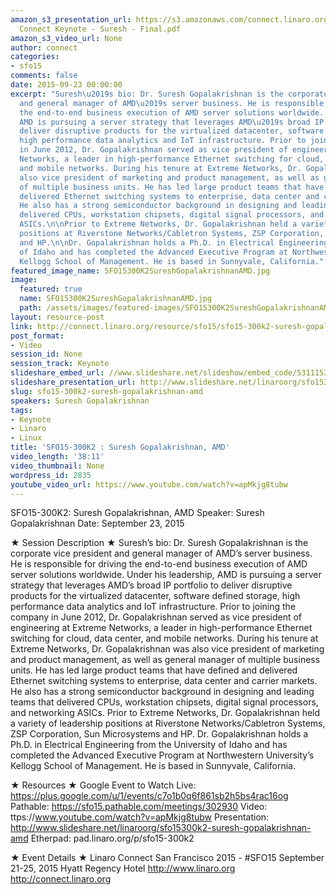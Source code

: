 ```yaml
---
amazon_s3_presentation_url: https://s3.amazonaws.com/connect.linaro.org/sfo15/Presentations/09-23-Wednesday/Linaro
  Connect Keynote - Suresh - Final.pdf
amazon_s3_video_url: None
author: connect
categories:
- sfo15
comments: false
date: 2015-09-23 00:00:00
excerpt: "Suresh\u2019s bio: Dr. Suresh Gopalakrishnan is the corporate vice president
  and general manager of AMD\u2019s server business. He is responsible for driving
  the end-to-end business execution of AMD server solutions worldwide. Under his leadership,
  AMD is pursuing a server strategy that leverages AMD\u2019s broad IP portfolio to
  deliver disruptive products for the virtualized datacenter, software defined storage,
  high performance data analytics and IoT infrastructure. Prior to joining the company
  in June 2012, Dr. Gopalakrishnan served as vice president of engineering at Extreme
  Networks, a leader in high-performance Ethernet switching for cloud, data center,
  and mobile networks. During his tenure at Extreme Networks, Dr. Gopalakrishnan was
  also vice president of marketing and product management, as well as general manager
  of multiple business units. He has led large product teams that have defined and
  delivered Ethernet switching systems to enterprise, data center and carrier markets.
  He also has a strong semiconductor background in designing and leading teams that
  delivered CPUs, workstation chipsets, digital signal processors, and networking
  ASICs.\n\nPrior to Extreme Networks, Dr. Gopalakrishnan held a variety of leadership
  positions at Riverstone Networks/Cabletron Systems, ZSP Corporation, Sun Microsystems
  and HP.\n\nDr. Gopalakrishnan holds a Ph.D. in Electrical Engineering from the University
  of Idaho and has completed the Advanced Executive Program at Northwestern University\u2019s
  Kellogg School of Management. He is based in Sunnyvale, California."
featured_image_name: SFO15300K2SureshGopalakrishnanAMD.jpg
image:
  featured: true
  name: SFO15300K2SureshGopalakrishnanAMD.jpg
  path: /assets/images/featured-images/SFO15300K2SureshGopalakrishnanAMD.jpg
layout: resource-post
link: http://connect.linaro.org/resource/sfo15/sfo15-300k2-suresh-gopalakrishnan-amd/
post_format:
- Video
session_id: None
session_track: Keynote
slideshare_embed_url: //www.slideshare.net/slideshow/embed_code/53111532
slideshare_presentation_url: http://www.slideshare.net/linaroorg/sfo15300k2-suresh-gopalakrishnan-amd
slug: sfo15-300k2-suresh-gopalakrishnan-amd
speakers: Suresh Gopalakrishnan
tags:
- Keynote
- Linaro
- Linux
title: 'SFO15-300K2 : Suresh Gopalakrishnan, AMD'
video_length: '38:11'
video_thumbnail: None
wordpress_id: 2835
youtube_video_url: https://www.youtube.com/watch?v=apMkjg8tubw
---
```


SFO15-300K2: Suresh Gopalakrishnan, AMD
Speaker: Suresh Gopalakrishnan
Date: September 23, 2015

★ Session Description ★
Suresh’s bio: Dr. Suresh Gopalakrishnan is the corporate vice president and general manager of AMD’s server business. He is responsible for driving the end-to-end business execution of AMD server solutions worldwide. Under his leadership, AMD is pursuing a server strategy that leverages AMD’s broad IP portfolio to deliver disruptive products for the virtualized datacenter, software defined storage, high performance data analytics and IoT infrastructure. Prior to joining the company in June 2012, Dr. Gopalakrishnan served as vice president of engineering at Extreme Networks, a leader in high-performance Ethernet switching for cloud, data center, and mobile networks. During his tenure at Extreme Networks, Dr. Gopalakrishnan was also vice president of marketing and product management, as well as general manager of multiple business units. He has led large product teams that have defined and delivered Ethernet switching systems to enterprise, data center and carrier markets. He also has a strong semiconductor background in designing and leading teams that delivered CPUs, workstation chipsets, digital signal processors, and networking ASICs.
Prior to Extreme Networks, Dr. Gopalakrishnan held a variety of leadership positions at Riverstone Networks/Cabletron Systems, ZSP Corporation, Sun Microsystems and HP.
Dr. Gopalakrishnan holds a Ph.D. in Electrical Engineering from the University of Idaho and has completed the Advanced Executive Program at Northwestern University’s Kellogg School of Management. He is based in Sunnyvale, California.

★ Resources ★ 
Google Event to Watch Live:  https://plus.google.com/u/1/events/c7o1b0q6f861sb2h5bs4rac16og
Pathable: https://sfo15.pathable.com/meetings/302930 
Video: ttps://www.youtube.com/watch?v=apMkjg8tubw
Presentation:  http://www.slideshare.net/linaroorg/sfo15300k2-suresh-gopalakrishnan-amd
Etherpad:  pad.linaro.org/p/sfo15-300k2

★ Event Details ★ 
Linaro Connect San Francisco 2015 - #SFO15 
September 21-25, 2015 
Hyatt Regency Hotel 
http://www.linaro.org
http://connect.linaro.org